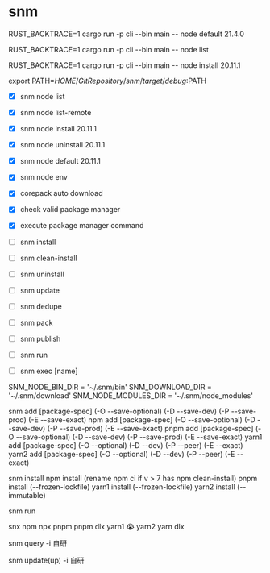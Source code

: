 # snm


RUST_BACKTRACE=1 cargo run -p cli --bin main -- node default 21.4.0

RUST_BACKTRACE=1 cargo run -p cli --bin main -- node list

RUST_BACKTRACE=1 cargo run -p cli --bin main -- node install 20.11.1

export PATH=$HOME/GitRepository/snm/target/debug:$PATH 


- [x] snm node list
- [x] snm node list-remote
- [x] snm node install 20.11.1
- [x] snm node uninstall 20.11.1
- [x] snm node default 20.11.1
- [x] snm node env


- [x] corepack auto download
- [x] check valid package manager
- [x] execute package manager command


- [ ] snm install
- [ ] snm clean-install
- [ ] snm uninstall 
- [ ] snm update
- [ ] snm dedupe
- [ ] snm pack
- [ ] snm publish
- [ ] snm run
- [ ] snm exec [name]


SNM_NODE_BIN_DIR = '~/.snm/bin'
SNM_DOWNLOAD_DIR = '~/.snm/download'
SNM_NODE_MODULES_DIR = '~/.snm/node_modules'





snm     add     [package-spec]      (-O --save-optional)    (-D --save-dev)     (-P --save-prod)    (-E --save-exact)
npm     add     [package-spec]      (-O --save-optional)    (-D --save-dev)     (-P --save-prod)    (-E --save-exact)
pnpm    add     [package-spec]      (-O --save-optional)    (-D --save-dev)     (-P --save-prod)    (-E --save-exact)
yarn1   add     [package-spec]      (-O --optional)         (-D --dev)          (-P --peer)         (-E --exact)
yarn2   add     [package-spec]      (-O --optional)         (-D --dev)          (-P --peer)         (-E --exact) 


snm     install
npm     install     (rename npm ci if v > 7 has npm clean-install)
pnpm    install     (--frozen-lockfile)
yarn1   install     (--frozen-lockfile)
yarn2   install     (--immutable)

snm     run

snx
npm     npx
pnpm    pnpm dlx
yarn1   😭
yarn2   yarn dlx




snm     query -i 自研


snm     update(up)  -i  自研
